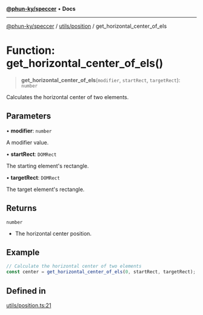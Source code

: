 [**@phun-ky/speccer**](../../../README.md) • **Docs**

***

[@phun-ky/speccer](../../../README.md) / [utils/position](../README.md) / get\_horizontal\_center\_of\_els

# Function: get\_horizontal\_center\_of\_els()

> **get\_horizontal\_center\_of\_els**(`modifier`, `startRect`, `targetRect`): `number`

Calculates the horizontal center of two elements.

## Parameters

• **modifier**: `number`

A modifier value.

• **startRect**: `DOMRect`

The starting element's rectangle.

• **targetRect**: `DOMRect`

The target element's rectangle.

## Returns

`number`

- The horizontal center position.

## Example

```ts
// Calculate the horizontal center of two elements
const center = get_horizontal_center_of_els(0, startRect, targetRect);
```

## Defined in

[utils/position.ts:21](https://github.com/phun-ky/speccer/blob/main/src/utils/position.ts#L21)
